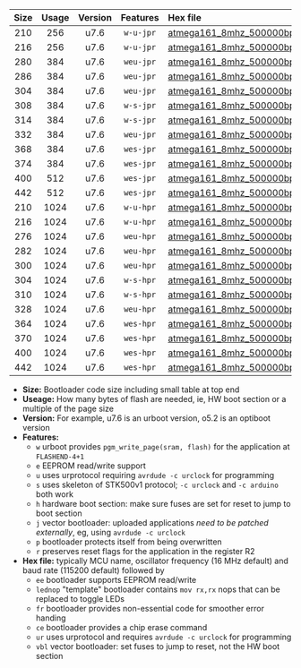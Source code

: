 |Size|Usage|Version|Features|Hex file|
|:-:|:-:|:-:|:-:|:--|
|210|256|u7.6|`w-u-jpr`|[atmega161_8mhz_500000bps_ur_vbl.hex](https://raw.githubusercontent.com/stefanrueger/urboot/main//atmega161_8mhz_500000bps_ur_vbl.hex)|
|216|256|u7.6|`w-u-jpr`|[atmega161_8mhz_500000bps_lednop_ur_vbl.hex](https://raw.githubusercontent.com/stefanrueger/urboot/main//atmega161_8mhz_500000bps_lednop_ur_vbl.hex)|
|280|384|u7.6|`weu-jpr`|[atmega161_8mhz_500000bps_ee_ur_vbl.hex](https://raw.githubusercontent.com/stefanrueger/urboot/main//atmega161_8mhz_500000bps_ee_ur_vbl.hex)|
|286|384|u7.6|`weu-jpr`|[atmega161_8mhz_500000bps_ee_lednop_ur_vbl.hex](https://raw.githubusercontent.com/stefanrueger/urboot/main//atmega161_8mhz_500000bps_ee_lednop_ur_vbl.hex)|
|304|384|u7.6|`weu-jpr`|[atmega161_8mhz_500000bps_ee_lednop_fr_ur_vbl.hex](https://raw.githubusercontent.com/stefanrueger/urboot/main//atmega161_8mhz_500000bps_ee_lednop_fr_ur_vbl.hex)|
|308|384|u7.6|`w-s-jpr`|[atmega161_8mhz_500000bps_vbl.hex](https://raw.githubusercontent.com/stefanrueger/urboot/main//atmega161_8mhz_500000bps_vbl.hex)|
|314|384|u7.6|`w-s-jpr`|[atmega161_8mhz_500000bps_lednop_vbl.hex](https://raw.githubusercontent.com/stefanrueger/urboot/main//atmega161_8mhz_500000bps_lednop_vbl.hex)|
|332|384|u7.6|`weu-jpr`|[atmega161_8mhz_500000bps_ee_lednop_fr_ce_ur_vbl.hex](https://raw.githubusercontent.com/stefanrueger/urboot/main//atmega161_8mhz_500000bps_ee_lednop_fr_ce_ur_vbl.hex)|
|368|384|u7.6|`wes-jpr`|[atmega161_8mhz_500000bps_ee_vbl.hex](https://raw.githubusercontent.com/stefanrueger/urboot/main//atmega161_8mhz_500000bps_ee_vbl.hex)|
|374|384|u7.6|`wes-jpr`|[atmega161_8mhz_500000bps_ee_lednop_vbl.hex](https://raw.githubusercontent.com/stefanrueger/urboot/main//atmega161_8mhz_500000bps_ee_lednop_vbl.hex)|
|400|512|u7.6|`wes-jpr`|[atmega161_8mhz_500000bps_ee_lednop_fr_vbl.hex](https://raw.githubusercontent.com/stefanrueger/urboot/main//atmega161_8mhz_500000bps_ee_lednop_fr_vbl.hex)|
|442|512|u7.6|`wes-jpr`|[atmega161_8mhz_500000bps_ee_lednop_fr_ce_vbl.hex](https://raw.githubusercontent.com/stefanrueger/urboot/main//atmega161_8mhz_500000bps_ee_lednop_fr_ce_vbl.hex)|
|210|1024|u7.6|`w-u-hpr`|[atmega161_8mhz_500000bps_ur.hex](https://raw.githubusercontent.com/stefanrueger/urboot/main//atmega161_8mhz_500000bps_ur.hex)|
|216|1024|u7.6|`w-u-hpr`|[atmega161_8mhz_500000bps_lednop_ur.hex](https://raw.githubusercontent.com/stefanrueger/urboot/main//atmega161_8mhz_500000bps_lednop_ur.hex)|
|276|1024|u7.6|`weu-hpr`|[atmega161_8mhz_500000bps_ee_ur.hex](https://raw.githubusercontent.com/stefanrueger/urboot/main//atmega161_8mhz_500000bps_ee_ur.hex)|
|282|1024|u7.6|`weu-hpr`|[atmega161_8mhz_500000bps_ee_lednop_ur.hex](https://raw.githubusercontent.com/stefanrueger/urboot/main//atmega161_8mhz_500000bps_ee_lednop_ur.hex)|
|300|1024|u7.6|`weu-hpr`|[atmega161_8mhz_500000bps_ee_lednop_fr_ur.hex](https://raw.githubusercontent.com/stefanrueger/urboot/main//atmega161_8mhz_500000bps_ee_lednop_fr_ur.hex)|
|304|1024|u7.6|`w-s-hpr`|[atmega161_8mhz_500000bps.hex](https://raw.githubusercontent.com/stefanrueger/urboot/main//atmega161_8mhz_500000bps.hex)|
|310|1024|u7.6|`w-s-hpr`|[atmega161_8mhz_500000bps_lednop.hex](https://raw.githubusercontent.com/stefanrueger/urboot/main//atmega161_8mhz_500000bps_lednop.hex)|
|328|1024|u7.6|`weu-hpr`|[atmega161_8mhz_500000bps_ee_lednop_fr_ce_ur.hex](https://raw.githubusercontent.com/stefanrueger/urboot/main//atmega161_8mhz_500000bps_ee_lednop_fr_ce_ur.hex)|
|364|1024|u7.6|`wes-hpr`|[atmega161_8mhz_500000bps_ee.hex](https://raw.githubusercontent.com/stefanrueger/urboot/main//atmega161_8mhz_500000bps_ee.hex)|
|370|1024|u7.6|`wes-hpr`|[atmega161_8mhz_500000bps_ee_lednop.hex](https://raw.githubusercontent.com/stefanrueger/urboot/main//atmega161_8mhz_500000bps_ee_lednop.hex)|
|400|1024|u7.6|`wes-hpr`|[atmega161_8mhz_500000bps_ee_lednop_fr.hex](https://raw.githubusercontent.com/stefanrueger/urboot/main//atmega161_8mhz_500000bps_ee_lednop_fr.hex)|
|442|1024|u7.6|`wes-hpr`|[atmega161_8mhz_500000bps_ee_lednop_fr_ce.hex](https://raw.githubusercontent.com/stefanrueger/urboot/main//atmega161_8mhz_500000bps_ee_lednop_fr_ce.hex)|

- **Size:** Bootloader code size including small table at top end
- **Useage:** How many bytes of flash are needed, ie, HW boot section or a multiple of the page size
- **Version:** For example, u7.6 is an urboot version, o5.2 is an optiboot version
- **Features:**
  + `w` urboot provides `pgm_write_page(sram, flash)` for the application at `FLASHEND-4+1`
  + `e` EEPROM read/write support
  + `u` uses urprotocol requiring `avrdude -c urclock` for programming
  + `s` uses skeleton of STK500v1 protocol; `-c urclock` and `-c arduino` both work
  + `h` hardware boot section: make sure fuses are set for reset to jump to boot section
  + `j` vector bootloader: uploaded applications *need to be patched externally*, eg, using `avrdude -c urclock`
  + `p` bootloader protects itself from being overwritten
  + `r` preserves reset flags for the application in the register R2
- **Hex file:** typically MCU name, oscillator frequency (16 MHz default) and baud rate (115200 default) followed by
  + `ee` bootloader supports EEPROM read/write
  + `lednop` "template" bootloader contains `mov rx,rx` nops that can be replaced to toggle LEDs
  + `fr` bootloader provides non-essential code for smoother error handing
  + `ce` bootloader provides a chip erase command
  + `ur` uses urprotocol and requires `avrdude -c urclock` for programming
  + `vbl` vector bootloader: set fuses to jump to reset, not the HW boot section
